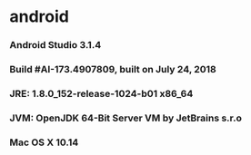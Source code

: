 # android
### Android Studio 3.1.4
### Build #AI-173.4907809, built on July 24, 2018
### JRE: 1.8.0_152-release-1024-b01 x86_64
### JVM: OpenJDK 64-Bit Server VM by JetBrains s.r.o
### Mac OS X 10.14
